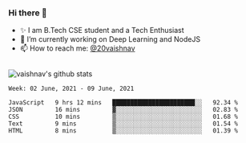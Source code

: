 ### Hi there 👋

<!--
**vaishnav-197/vaishnav-197** is a ✨ _special_ ✨ repository because its `README.md` (this file) appears on your GitHub profile.

Here are some ideas to get you started:
-->

- ✨ I am B.Tech CSE student and a Tech Enthusiast
- 🔭 I’m currently working on Deep Learning and NodeJS
- 📫 How to reach me: [@20vaishnav](https://twitter.com/20vaishnav)


<img src="https://github.com/vaishnav-197/vaishnav-197/blob/main/images/stat.svg" alt=""/>


![vaishnav's github stats](https://github-readme-stats.vercel.app/api?username=vaishnav-197&show_icons=true&theme=dark&count_private=true)



<!--START_SECTION:waka-->
```text
Week: 02 June, 2021 - 09 June, 2021

JavaScript   9 hrs 12 mins   ███████████████████████░░   92.34 % 
JSON         16 mins         ▓░░░░░░░░░░░░░░░░░░░░░░░░   02.83 % 
CSS          10 mins         ▒░░░░░░░░░░░░░░░░░░░░░░░░   01.68 % 
Text         9 mins          ▒░░░░░░░░░░░░░░░░░░░░░░░░   01.54 % 
HTML         8 mins          ▒░░░░░░░░░░░░░░░░░░░░░░░░   01.39 % 
```
<!--END_SECTION:waka-->
